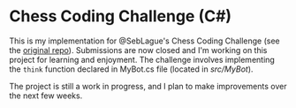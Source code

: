 # Chess Coding Challenge (C#)
This is my implementation for @SebLague's Chess Coding Challenge (see the [original repo](https://github.com/SebLague/Chess-Challenge)). Submissions are now closed and I'm working on this project for learning and enjoyment. The challenge involves implementing the ```think``` function declared in MyBot.cs file (located in _src/MyBot_).

The project is still a work in progress, and I plan to make improvements over the next few weeks.
